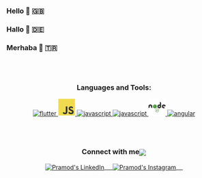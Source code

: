 ### Hello 👋 🇬🇧 
### Hallo 👋 🇩🇪
### Merhaba 👋 🇹🇷 


<br />
<br />

<h3 align="center">Languages and Tools:</h3>
<p align="center">
   <a href="https://flutter.dev" target="_blank">
    <img
      src="https://www.vectorlogo.zone/logos/flutterio/flutterio-icon.svg"
      alt="flutter"
      width="40"
      height="40"
    />
  </a>
  <a
    href="https://developer.mozilla.org/en-US/docs/Web/JavaScript"
    target="_blank"
  >
    <img
      src="https://raw.githubusercontent.com/devicons/devicon/master/icons/javascript/javascript-original.svg"
      alt="javascript"
      width="40"
      height="40"
    />
  </a>
   <a
    href="https://vuejs.org/"
    target="_blank"
  >
    <img
      src="https://vuejs.org/images/logo.png"
      alt="javascript"
      width="40"
      height="40"
    />
  </a>
   <a
    href="https://quasar.dev/"
    target="_blank"
  >
    <img
      src="https://cdn.quasar.dev/logo-v2/svg/logo-vertical.svg"
      alt="javascript"
      width="40"
      height="40"
    />
  </a>
  <a href="https://nodejs.org" target="_blank">
    <img
      src="https://raw.githubusercontent.com/devicons/devicon/master/icons/nodejs/nodejs-original-wordmark.svg"
      alt="nodejs"
      width="40"
      height="40"
    />
  </a>
    <a href="https://angular.io/" target="_blank">
    <img
      src="https://upload.wikimedia.org/wikipedia/commons/thumb/f/f7/Angular_gradient.png/1200px-Angular_gradient.png"
      alt="angular"
      width="40"
      height="40"
    />
  </a>
</p>
<br /><br />
<div align="center">
  <h3 align="center">
    Connect with me<img
      align="center"
      src="https://github.com/rajput2107/rajput2107/blob/master/Assets/Handshake.gif"
      height="33px"
    />
  </h3>
</div>
<p align="center">
  <a
    href="https://www.linkedin.com/in/mehmet-tezcan-aa49159b/"
    target="”_blank”"
  >
    <img
      align="center"
      alt="Pramod's LinkedIn"
      width="30px"
      src="https://www.vectorlogo.zone/logos/linkedin/linkedin-icon.svg"
    />
    &nbsp; &nbsp;
  </a>
  <a href="https://www.instagram.com/mehmettezcn/" target="”_blank”">
    <img
      align="center"
      alt="Pramod's Instagram"
      width="30px"
      src="https://www.vectorlogo.zone/logos/instagram/instagram-icon.svg"
    />
    &nbsp; &nbsp;
  </a>
</p>
